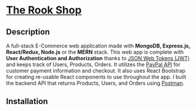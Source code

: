 # [The Rook Shop](https://therookshop.herokuapp.com/ "The Rook Shop")

## Description
A full-stack E-Commerce web application made with **MongoDB, Express.js, React/Redux, Node.js** or the **MERN** stack. This web app is complete with **User Authentication and Authorization** thanks to [JSON Web Tokens (JWT)](https://jwt.io/ "JWT") and keeps track of Users, Products, Orders. It utilizes the [PayPal API](https://developer.paypal.com/docs/api/overview/ "PayPal Developer Docs") for customer payment information and checkout. It also uses React Bootstrap for creating re-usable React components to use throughout the app. I built the backend API that returns Products, Users, and Orders using [Postman](https://www.postman.com/ "Postman").

## Installation
